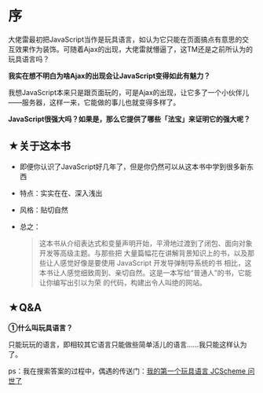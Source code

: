 # 序

大佬雷最初把JavaScript当作是玩具语言，如认为它只能在页面搞点有意思的交互效果作为装饰。可随着Ajax的出现，大佬雷就懵逼了，这TM还是之前所认为的玩具语言吗？

**我实在想不明白为啥Ajax的出现会让JavaScript变得如此有魅力？**

我想JavaScript本来只是跟页面玩的，可是Ajax的出现，让它多了一个小伙伴儿——服务器，这样一来，它能做的事儿也就变得多样了。

**JavaScript很强大吗？如果是，那么它提供了哪些「法宝」来证明它的强大呢？**



## ★关于这本书

- 即便你认识了JavaScript好几年了，但是你仍然可以从这本书中学到很多新东西

- 特点：实实在在、深入浅出

- 风格：贴切自然

- 总之：

  > 这本书从介绍表达式和变量声明开始，平滑地过渡到了闭包、面向对象开发等高级主题。与那些把
  > 大量篇幅花在讲解背景知识上的书，以及那些让人感觉好像是要使用 JavaScript 开发导弹制导系统的书
  > 相比，这本书让人感觉细致周到、亲切自然。这是一本写给“普通人”的书，它能让你编写出引以为荣
  > 的代码，构建出令人叫绝的网站。

## ★Q&A

**①什么叫玩具语言？**

只能玩玩的语言，即相较其它语言只能做些简单活儿的语言……我只能这样认为了。

ps：我在搜索答案的过程中，偶遇的传送门：[我的第一个玩具语言 JCScheme 问世了](https://liujiacai.net/blog/2015/10/03/first-toy-scheme/)

